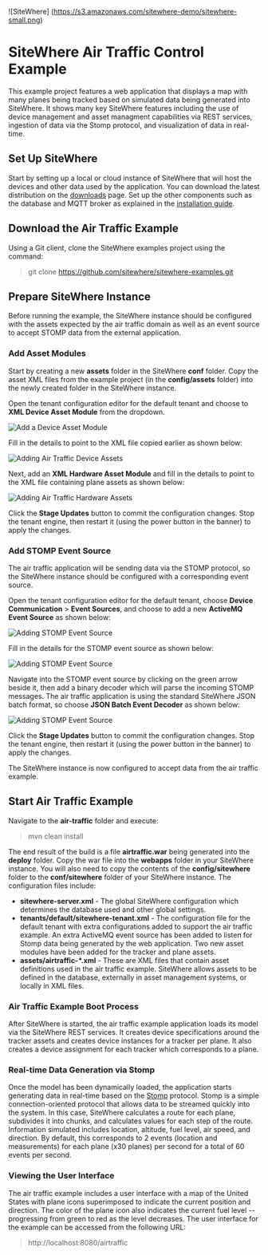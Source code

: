 ![SiteWhere] (https://s3.amazonaws.com/sitewhere-demo/sitewhere-small.png)

# SiteWhere Air Traffic Control Example
This example project features a web application that displays a map with
many planes being tracked based on simulated data being generated into 
SiteWhere. It shows many key SiteWhere features including the use of device
management and asset managment capabilities via REST services, ingestion
of data via the Stomp protocol, and visualization of data in real-time.

## Set Up SiteWhere
Start by setting up a local or cloud instance of SiteWhere that will
host the devices and other data used by the application. You can download
the latest distribution on the [downloads](http://www.sitewhere.org/downloads/) 
page. Set up the other components such as the database and MQTT broker
as explained in the [installation guide](http://documentation.sitewhere.org/userguide/installation.html).

## Download the Air Traffic Example
Using a Git client, clone the SiteWhere examples project using the command:

> git clone https://github.com/sitewhere/sitewhere-examples.git

## Prepare SiteWhere Instance
Before running the example, the SiteWhere instance should be configured with the
assets expected by the air traffic domain as well as an event source to accept
STOMP data from the external application.

### Add Asset Modules
Start by creating a new **assets** folder in the SiteWhere **conf** folder. Copy the
asset XML files from the example project (in the **config/assets** folder) into the
newly created folder in the SiteWhere instance.

Open the tenant configuration editor for the default tenant and choose to **XML Device Asset Module** from
the dropdown.

![Add a Device Asset Module](images/add_asset_module.png)

Fill in the details to point to the XML file copied earlier as shown below:

![Adding Air Traffic Device Assets](images/at-devices.png)

Next, add an **XML Hardware Asset Module** and fill in the details to point to the XML file
containing plane assets as shown below:

![Adding Air Traffic Hardware Assets](images/at-planes.png)

Click the **Stage Updates** button to commit the configuration changes. Stop the tenant engine, then
restart it (using the power button in the banner) to apply the changes.

### Add STOMP Event Source
The air traffic application will be sending data via the STOMP protocol, so the SiteWhere instance
should be configured with a corresponding event source.

Open the tenant configuration editor for the default tenant, choose **Device Communication** > **Event Sources**,
and choose to add a new **ActiveMQ Event Source** as shown below:

![Adding STOMP Event Source](images/add_activemq.png)

Fill in the details for the STOMP event source as shown below:

![Adding STOMP Event Source](images/stomp_settings.png)

Navigate into the STOMP event source by clicking on the green arrow beside it, then add a
binary decoder which will parse the incoming STOMP messages. The air traffic application is
using the standard SiteWhere JSON batch format, so choose **JSON Batch Event Decoder** as
shown below:

![Adding STOMP Event Source](images/add_decoder.png)

Click the **Stage Updates** button to commit the configuration changes. Stop the tenant engine, then
restart it (using the power button in the banner) to apply the changes.

The SiteWhere instance is now configured to accept data from the air traffic example.

## Start Air Traffic Example
Navigate to the **air-traffic** folder and execute:

> mvn clean install

The end result of the build is a file **airtraffic.war** being generated into
the **deploy** folder. Copy the war file into the **webapps** folder in your 
SiteWhere instance. You will also need to copy the contents of the
**config/sitewhere** folder to the **conf/sitewhere** folder of your SiteWhere
instance. The configuration files include:

* **sitewhere-server.xml** - The global SiteWhere configuration which determines
the database used and other global settings.
* **tenants/default/sitewhere-tenant.xml** - The configuration file for the default tenant
with extra configurations added to support the air traffic example. An extra ActiveMQ
event source has been added to listen for Stomp data being generated by the web application.
Two new asset modules have been added for the tracker and plane assets.
* **assets/airtraffic-*.xml** - These are XML files that contain asset definitions
used in the air traffic example. SiteWhere allows assets to be defined in the database,
externally in asset management systems, or locally in XML files.

### Air Traffic Example Boot Process
After SiteWhere is started, the air traffic example application loads its model
via the SiteWhere REST services. It creates device specifications around the tracker
assets and creates device instances for a tracker per plane. It also creates a 
device assignment for each tracker which corresponds to a plane. 

### Real-time Data Generation via Stomp
Once the model has been dynamically loaded, the application starts generating data in real-time
based on the [Stomp](https://stomp.github.io/) protocol. Stomp is a simple connection-oriented
protocol that allows data to be streamed quickly into the system. In this case, SiteWhere
calculates a route for each plane, subdivides it into chunks, and calculates values for each
step of the route. Information simulated includes location, altitude, fuel level, air speed,
and direction. By default, this corresponds to 2 events (location and measurements) for each
plane (x30 planes) per second for a total of 60 events per second.

### Viewing the User Interface
The air traffic example includes a user interface with a map of the United States with plane
icons superimposed to indicate the current position and direction. The color of the plane
icon also indicates the current fuel level -- progressing from green to red as the level 
decreases. The user interface for the example can be accessed from the following URL:

> http://localhost:8080/airtraffic
